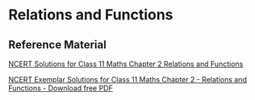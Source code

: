 # Relations and Functions

## Reference Material

[NCERT Solutions for Class 11 Maths Chapter 2 Relations and Functions](https://byjus.com/ncert-solutions-class-11-maths/chapter-2-relations-and-functions/)

[NCERT Exemplar Solutions for Class 11 Maths Chapter 2 - Relations and Functions - Download free PDF](https://byjus.com/ncert-exemplar-class-11-maths-chapter-2-relations-and-functions/)
